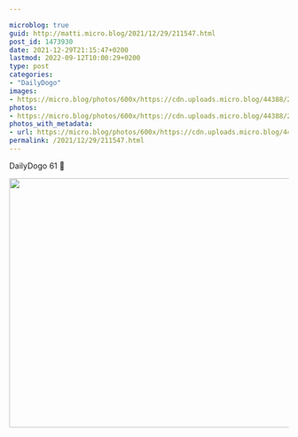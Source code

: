 ```yaml
---

microblog: true
guid: http://matti.micro.blog/2021/12/29/211547.html
post_id: 1473930
date: 2021-12-29T21:15:47+0200
lastmod: 2022-09-12T10:00:29+0200
type: post
categories:
- "DailyDogo"
images:
- https://micro.blog/photos/600x/https://cdn.uploads.micro.blog/44388/2021/46c2e29efc.jpg
photos:
- https://micro.blog/photos/600x/https://cdn.uploads.micro.blog/44388/2021/46c2e29efc.jpg
photos_with_metadata:
- url: https://micro.blog/photos/600x/https://cdn.uploads.micro.blog/44388/2021/46c2e29efc.jpg
permalink: /2021/12/29/211547.html
---
```

DailyDogo 61 🐶

<img src="/media/uploads/2021/46c2e29efc.jpg" width="600" height="450" alt="" />
